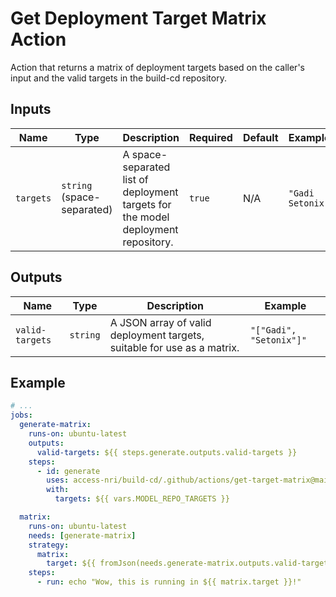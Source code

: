 # Get Deployment Target Matrix Action

Action that returns a matrix of deployment targets based on the caller's input and the valid targets in the build-cd repository.

## Inputs

| Name | Type | Description | Required | Default | Example |
| ---- | ---- | ----------- | -------- | ------- | ------- |
| `targets` | `string` (space-separated) | A space-separated list of deployment targets for the model deployment repository. | `true` | N/A | `"Gadi Setonix"` |

## Outputs

| Name | Type | Description | Example |
| ---- | ---- | ----------- | ------- |
| `valid-targets` | `string` | A JSON array of valid deployment targets, suitable for use as a matrix. | `"["Gadi", "Setonix"]"` |

## Example

```yaml
# ...
jobs:
  generate-matrix:
    runs-on: ubuntu-latest
    outputs:
      valid-targets: ${{ steps.generate.outputs.valid-targets }}
    steps:
      - id: generate
        uses: access-nri/build-cd/.github/actions/get-target-matrix@main
        with:
          targets: ${{ vars.MODEL_REPO_TARGETS }}

  matrix:
    runs-on: ubuntu-latest
    needs: [generate-matrix]
    strategy:
      matrix:
        target: ${{ fromJson(needs.generate-matrix.outputs.valid-targets) }}
    steps:
      - run: echo "Wow, this is running in ${{ matrix.target }}!"
```
